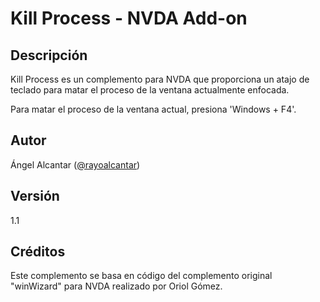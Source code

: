 ﻿# Kill Process - NVDA Add-on

## Descripción

Kill Process es un complemento para NVDA que proporciona un atajo de teclado para matar el proceso de la ventana actualmente enfocada. 

Para matar el proceso de la ventana actual, presiona 'Windows + F4'.

## Autor

Ángel Alcantar ([@rayoalcantar](https://www.twitter.com/rayoalcantar))

## Versión

1.1

## Créditos

Este complemento se basa en código del complemento original "winWizard" para NVDA realizado por Oriol Gómez.
